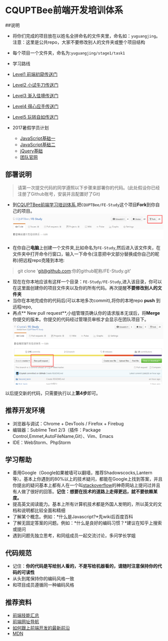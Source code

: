 ﻿# CQUPTBee前端开发培训体系

##说明

+ 将你们完成的项目放在以姓名全拼命名的文件夹里，命名如：`yuguangjing`。注意：这里是公共repo，大家不要修改别人的文件夹或整个项目结构
+ 每个项目一个文件夹，命名为:`yuguangjing/stage1/task1`
+ 学习路线
 + [Level1 前端初窥传送门](/source/Stage1.md)
 + [Level2 小试牛刀传送门](/source/Stage2.md)
 + [Level3 渐入佳境传送门](/source/Stage3.md)
 + [Level4 得心应手传送门](/source/Stage4.md)
 + [Level5 玩转自如传送门](/source/Stage5.md)
 + 2017暑假学员计划

 	+ [JavaScript基础一](/source/Vacation2017/暑假第一次任务JavaScript基础（7-26-8-1,7月30周日放假）.md)
 	+ [JavaScript基础二](/source/Vacation2017/暑假第二次任务JavaScript基础.md)
 	+ [jQuery基础](/source/Vacation2017/第三次任务jQuery基础-四天（周三-周六）8-9---8-12.md)
 	+ [团队官网](/source/Vacation2017/官网任务（8-21-8-24）.md)

## 部署说明

> 请第一次提交代码的同学遵照以下步骤来部署你的代码。(此处假设你已经注册了Github账号，安装并且配置好了Git)

+ 到[CQUPTBee前端学习培训体系][1],把`CQUPTBee/FE-Study`这个项目**Fork**到你自己的项目。<br/>
![fork项目](/imgs/lesson1.png)

+ 在你自己**电脑**上创建一个文件夹,比如命名为`FE-Study`,然后进入该文件夹，在文件夹中打开命令行窗口，输入一下命令(注意把中文部分替换成你自己的昵称)把远程repo克隆到本地:


>  git clone 'git@github.com:你的github昵称/FE-Study.git'

+ 现在在你本地应该有这样一个目录：`FE-Study/FE-Study`,进入该目录，你可以在这里面创建你的项目文件夹以及你的所有代码。再次提醒**不要修改别人的文件夹**<br/>
+ 当你在本地完成你的代码后(可以本地多次commit),将你的本地repo **push** 到远程repo,
+ 再点** New pull request**,小组管理员确认你的请求版本无误后，将**Merge**你提交的版本。你提交的代码经过管理员审核才会显示在团队项目下。
![Alt text](/imgs/lesson2.png)

以后提交新的代码，只需要执行以上**第4步**即可。

## 推荐开发环境

+ 浏览器与调试：Chrome + DevTools / Firefox + Firebug
+ 编辑器：Sublime Text 2/3（插件：Package Control,Emmet,AutoFileName,Git）、Vim、Emacs
+ IDE：WebStorm、PhpStorm

## 学习帮助

* 善用Google（Google如果被墙可以翻墙，推荐Shadowscocks,Lantern等）。基本上你遇到的80%以上的技术疑问，都能在Google上找到答案，并且你提出的疑问基本上都有人在一个叫[stackoverflow][2]的神奇网站上提问过并且有人做了很好的回答。**记住：想要在技术的道路上走得更远，就不要依赖某度。**
* 提高英文阅读能力。基本上所有计算机技术都是外国人发明的，所以英文的文档和说明都比较全面和精细
* 了解某个概念。例如：*什么是Javascript?*先wiki后百度百科
* 了解无固定答案的问题。例如：*什么是良好的编码习惯？*建议在知乎上搜索或提问
* 遇到问题先独立思考，和同组成员一起交流讨论，多问学长学姐

## 代码规范

* 记住：**你的代码是写给别人看的，不是写给机器看的，请随时注意保持你的代码的可读性**
* 从头到尾保持你的编码风格一致
* 和项目成员遵循同一种编码风格

## 推荐资料

+  [前端技能汇总](https://github.com/JacksonTian/fks)
+  [前端网址导航](http://www.whycss.com/)
+  [如何跟上前端开发的最新前沿](https://uptodate.frontendrescue.org/zh/)
+  [MDN](https://developer.mozilla.org/zh-CN/docs/Web)

  [1]: https://github.com/CQUPTBee/FE-Study
  [2]: http://stackoverflow.com/
